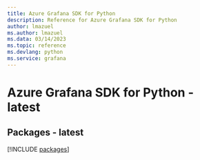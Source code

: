 ```yaml
---
title: Azure Grafana SDK for Python
description: Reference for Azure Grafana SDK for Python
author: lmazuel
ms.author: lmazuel
ms.data: 03/14/2023
ms.topic: reference
ms.devlang: python
ms.service: grafana
---
```

# Azure Grafana SDK for Python - latest
## Packages - latest
[!INCLUDE [packages](grafana-index.md)]